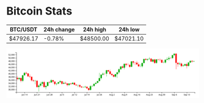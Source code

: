 # Bitcoin Stats

BTC/USDT|24h change|24h high|24h low|
|---|---|---|---|
|$47926.17|-0.78%|$48500.00|$47021.10|

<img src="./chart.svg">
